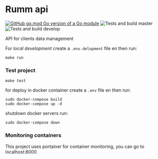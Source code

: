 # Rumm api

[![GitHub go.mod Go version of a Go module](https://img.shields.io/github/go-mod/go-version/njacob1001/go-hexagonal-baseline)](https://github.com/njacob1001/rumm-api-alpha)
![Tests and build master](https://github.com/njacob1001/rumm-api-alpha/actions/workflows/master.yml/badge.svg)
![Tests and build develop](https://github.com/njacob1001/rumm-api-alpha/actions/workflows/develop.yml/badge.svg)




API for clients data management

For *local development* create  a `.env.delopment` file en then run:

```shell
make run
```

### Test project

```shell
make test
```

for deploy in docker container create a `.env` file en then run:

```shell
sudo docker-compose build
sudo docker-compose up -d
```

shutdown docker servers run:

```shell
sudo docker-compose down
```

### Monitoring containers

This project uses portainer for container monitoring, you can go to localhost:8000


